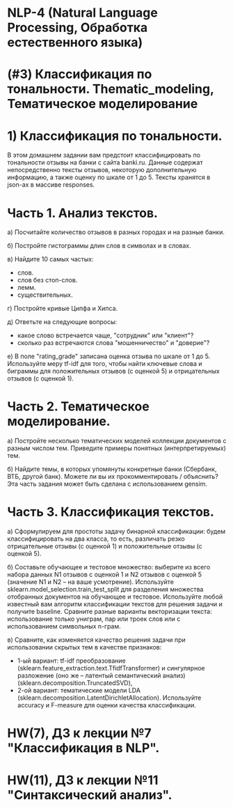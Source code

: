 # NLP-4 (Natural Language Processing, Обработка естественного языка)
# (#3) Классификация по тональности. Thematic_modeling, Тематическое моделирование
# 1) Классификация по тональности.
В этом домашнем задании вам предстоит классифицировать по тональности отзывы на банки с сайта banki.ru.
Данные содержат непосредственно тексты отзывов, некоторую дополнительную информацию, а также оценку по шкале от 1 до 5.
Тексты хранятся в json-ах в массиве responses.

# Часть 1. Анализ текстов.
а) Посчитайте количество отзывов в разных городах и на разные банки.

б) Постройте гистограммы длин слов в символах и в словах.

в) Найдите 10 самых частых:
- слов.
- слов без стоп-слов.
- лемм.
- существительных.

г) Постройте кривые Ципфа и Хипса.

д) Ответьте на следующие вопросы:
- какое слово встречается чаще, "сотрудник" или "клиент"?
- сколько раз встречаются слова "мошенничество" и "доверие"?

е) В поле "rating_grade" записана оценка отзыва по шкале от 1 до 5. Используйте меру tf-idf для того, чтобы найти ключевые слова и биграммы для положительных отзывов (с оценкой 5) и отрицательных отзывов (с оценкой 1).

# Часть 2. Тематическое моделирование.
а) Постройте несколько тематических моделей коллекции документов с разным числом тем. Приведите примеры понятных (интерпретируемых) тем.

б) Найдите темы, в которых упомянуты конкретные банки (Сбербанк, ВТБ, другой банк). Можете ли вы их прокомментировать / объяснить?
Эта часть задания может быть сделана с использованием gensim.

# Часть 3. Классификация текстов.
а) Сформулируем для простоты задачу бинарной классификации: будем классифицировать на два класса, то есть, различать резко отрицательные отзывы (с оценкой 1) и положительные отзывы (с оценкой 5).

б) Составьте обучающее и тестовое множество: выберите из всего набора данных N1 отзывов с оценкой 1 и N2 отзывов с оценкой 5 (значение N1 и N2 – на ваше усмотрение). Используйте sklearn.model_selection.train_test_split для разделения множества отобранных документов на обучающее и тестовое. Используйте любой известный вам алгоритм классификации текстов для решения задачи и получите baseline. Сравните разные варианты векторизации текста: использование только униграм, пар или троек слов или с использованием символьных n-грам.

в) Сравните, как изменяется качество решения задачи при использовании скрытых тем в качестве признаков:
- 1-ый вариант: tf-idf преобразование (sklearn.feature_extraction.text.TfidfTransformer) и сингулярное разложение (оно же – латентый семантический анализ) (sklearn.decomposition.TruncatedSVD),
- 2-ой вариант: тематические модели LDA (sklearn.decomposition.LatentDirichletAllocation). Используйте accuracy и F-measure для оценки качества классификации.

# HW(7), ДЗ к лекции №7 "Классификация в NLP".

# HW(11), ДЗ к лекции №11 "Синтаксический анализ".
